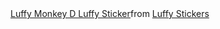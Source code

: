 <div class="tenor-gif-embed" data-postid="16664977" data-share-method="host" data-aspect-ratio="1.04918" data-width="100%"><a href="https://tenor.com/view/luffy-monkey-d-luffy-yo-yo-luffy-hi-gif-16664977">Luffy Monkey D Luffy Sticker</a>from <a href="https://tenor.com/search/luffy-stickers">Luffy Stickers</a></div> <script type="text/javascript" async src="https://tenor.com/embed.js"></script>


<!---
kiranHR/kiranHR is a ✨ special ✨ repository because its `README.md` (this file) appears on your GitHub profile.
You can click the Preview link to take a look at your changes.
--->
